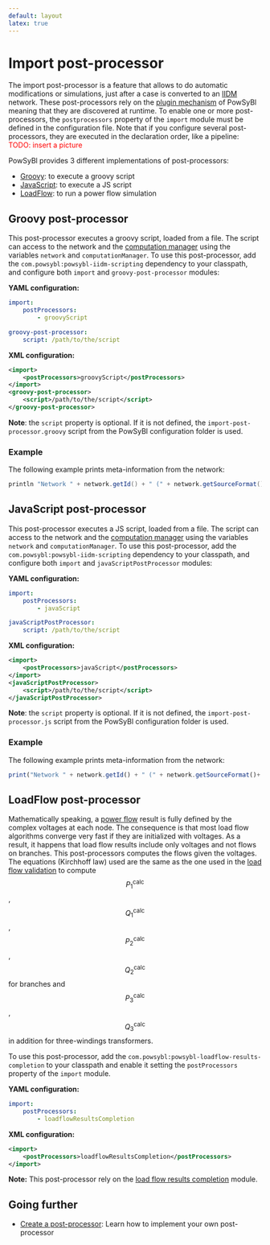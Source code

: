 ```yaml
---
default: layout
latex: true
---
```


# Import post-processor
The import post-processor is a feature that allows to do automatic modifications or simulations, just after a case is converted to an [IIDM](../formats/xiidm.md) network. These post-processors rely on the [plugin mechanism]() of PowSyBl meaning that they are discovered at runtime. To enable one or more post-processors, the `postprocessors` property of the `import` module must be defined in the configuration file. Note that if you configure several post-processors, they are executed in the declaration order, like a pipeline:  
<span style="color: red">TODO: insert a picture

PowSyBl provides 3 different implementations of post-processors:
- [Groovy](#groovy-post-processor): to execute a groovy script
- [JavaScript](#javascript-post-processor): to execute a JS script
- [LoadFlow](#loadflow-post-processor): to run a power flow simulation
 
## Groovy post-processor
This post-processor executes a groovy script, loaded from a file. The script can access to the network and the [computation manager]() using the variables `network` and `computationManager`. To use this post-processor, add the `com.powsybl:powsybl-iidm-scripting` dependency to your classpath, and configure both `import` and `groovy-post-processor` modules:

**YAML configuration:**
```yaml
import:
    postProcessors:
        - groovyScript

groovy-post-processor:
    script: /path/to/the/script
```

**XML configuration:**
```xml
<import>
    <postProcessors>groovyScript</postProcessors>
</import>
<groovy-post-processor>
    <script>/path/to/the/script</script>
</groovy-post-processor>
```

**Note**: the `script` property is optional. If it is not defined, the `import-post-processor.groovy` script from the PowSyBl configuration folder is used.

### Example
The following example prints meta-information from the network:
```groovy
println "Network " + network.getId() + " (" + network.getSourceFormat()+ ") is imported"
```

## JavaScript post-processor
This post-processor executes a JS script, loaded from a file. The script can access to the network and the [computation manager]() using the variables `network` and `computationManager`. To use this post-processor, add the `com.powsybl:powsybl-iidm-scripting` dependency to your classpath, and configure both `import` and `javaScriptPostProcessor` modules:

**YAML configuration:**
```yaml
import:
    postProcessors:
        - javaScript

javaScriptPostProcessor:
    script: /path/to/the/script
```

**XML configuration:**
```xml
<import>
    <postProcessors>javaScript</postProcessors>
</import>
<javaScriptPostProcessor>
    <script>/path/to/the/script</script>
</javaScriptPostProcessor>
```

**Note**: the `script` property is optional. If it is not defined, the `import-post-processor.js` script from the PowSyBl configuration folder is used.

### Example
The following example prints meta-information from the network:
```javascript
print("Network " + network.getId() + " (" + network.getSourceFormat()+ ") is imported");
```


## LoadFlow post-processor
Mathematically speaking, a [power flow](../../simulation/powerflow/index.md) result is fully defined by the complex voltages at each node. The consequence is that most load flow algorithms converge very fast if they are initialized with voltages. As a result, it happens that load flow results include only voltages and not flows on branches. This post-processors computes the flows given the voltages. The equations (Kirchhoff law) used are the same as the one used in the [load flow validation](../../user/itools/loadflow-validation.md#load-flow-results-validation) to compute $$P_1^{\text{calc}}$$, $$Q_1^{\text{calc}}$$, $$P_2^{\text{calc}}$$, $$Q_2^{\text{calc}}$$ for branches and $$P_3^{\text{calc}}$$, $$Q_3^{\text{calc}}$$ in addition for three-windings transformers.

To use this post-processor, add the `com.powsybl:powsybl-loadflow-results-completion` to your classpath and enable it setting the `postProcessors` property of the `import` module.

**YAML configuration:**
```yaml
import:
    postProcessors:
        - loadflowResultsCompletion
```

**XML configuration:**
```xml
<import>
    <postProcessors>loadflowResultsCompletion</postProcessors>
</import>
```

**Note:** This post-processor rely on the [load flow results completion]() module.

## Going further
- [Create a post-processor](): Learn how to implement your own post-processor 
